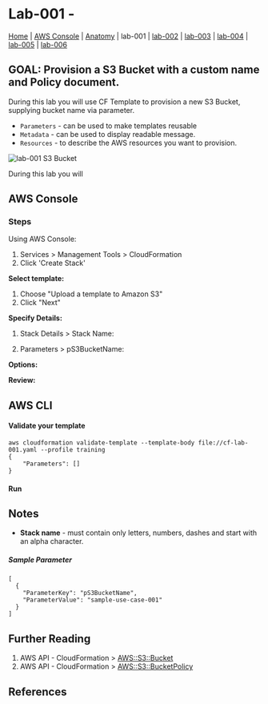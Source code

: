 
# Lab-001 -

[Home](../README.md) |
[AWS Console](https://devopsplayground.signin.aws.amazon.com/console) |
[Anatomy](anatomy.md) |
lab-001 |
[lab-002](lab-002.md) |
[lab-003](lab-003.md) |
[lab-004](lab-004.md) |
[lab-005](lab-005.md) |
[lab-006](lab-006.md)


## GOAL: Provision a S3 Bucket with a custom name and Policy document.
During this lab you will use CF Template to provision a new S3 Bucket, supplying bucket name via parameter.  
- `Parameters` - can be used to make templates reusable
- `Metadata` - can be used to display readable message.
- `Resources` - to describe the AWS resources you want to provision.

![lab-001 S3 Bucket](https://raw.githubusercontent.com/sunil-tailor/lab_cloudformation/master/diagrams/pg18-lab-001.png)

During this lab you will

## AWS Console

### Steps

Using AWS Console:

1. Services > Management Tools > CloudFormation
1. Click 'Create Stack'

__Select template:__
1. Choose "Upload a template to Amazon S3"
1. Click "Next"

__Specify Details:__
1. Stack Details > Stack Name:

1. Parameters > pS3BucketName:

__Options:__

__Review:__


## AWS CLI

#### Validate your template
```
aws cloudformation validate-template --template-body file://cf-lab-001.yaml --profile training
{
    "Parameters": []
}
```

#### Run 


## Notes
- __Stack name__ - must contain only letters, numbers, dashes and start with an alpha character.

##### Sample Parameter
```
[
  {
    "ParameterKey": "pS3BucketName",
    "ParameterValue": "sample-use-case-001"
  }
]
```


## Further Reading
1. AWS API - CloudFormation > [AWS::S3::Bucket](https://docs.aws.amazon.com/AWSCloudFormation/latest/UserGuide/aws-properties-s3-bucket.html)
1. AWS API - CloudFormation > [AWS::S3::BucketPolicy](https://docs.aws.amazon.com/AWSCloudFormation/latest/UserGuide/aws-properties-s3-policy.html)



## References
